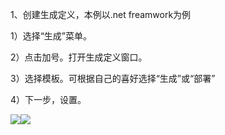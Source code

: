 1、创建生成定义，本例以.net freamwork为例

1）选择“生成”菜单。

2）点击加号。打开生成定义窗口。

3）选择模板。可根据自己的喜好选择“生成”或“部署”

4）下一步，设置。

![](/assets/import30.png)![](/assets/import31.png)

